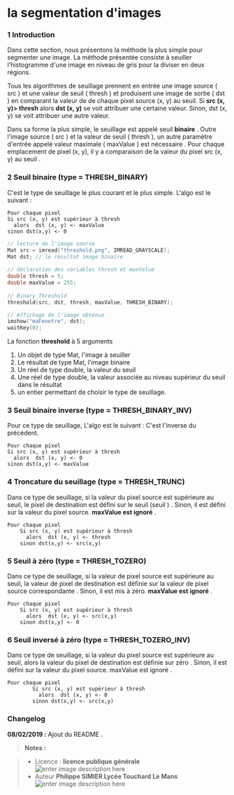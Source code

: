 ﻿la segmentation d'images
===================

### 1 Introduction
Dans cette section, nous présentons la méthode la plus simple pour segmenter une image. La méthode présentée consiste à seuiller l'histogramme d'une image en niveau de gris pour la diviser en deux régions.

Tous les algorithmes de seuillage prennent en entrée une image source ( src ) et une valeur de seuil ( thresh ) et produisent une image de sortie ( dst ) en comparant la valeur de de chaque pixel  source (x, y) au seuil. 
Si **src (x, y)> thresh**  alors  **dst (x, y)** se voit attribuer une certaine valeur. Sinon, dst (x, y) se voit attribuer une autre valeur.

Dans sa forme la plus simple, le seuillage est appelé seuil **binaire** . Outre l'image source ( src ) et la valeur de seuil ( thresh ), un autre paramètre d'entrée appelé valeur maximale ( maxValue ) est nécessaire . Pour chaque emplacement de pixel (x, y), il y a comparaison de la valeur du pixel src (x, y) au seuil . 

    
### 2 Seuil binaire (type = THRESH_BINARY)

C'est le type de seuillage le plus courant et le plus simple. L'algo est le suivant :
 
    Pour chaque pixel
    Si src (x, y) est supérieur à thresh  
      alors  dst (x, y) <- maxValue  
    sinon dst(x,y) <- 0

 
```cpp
// lecture de l'image source
Mat src = imread("threshold.png", IMREAD_GRAYSCALE);
Mat dst; // le résultat image binaire
 
// déclaration des variables thresh et maxValue
double thresh = 5;
double maxValue = 255; 
 
// Binary Threshold
threshold(src, dst, thresh, maxValue, THRESH_BINARY);

// Affichage de l'image obtenue
imshow("maFenetre", dst);
waitKey(0);
```
La fonction **threshold** à 5 arguments

 1. Un objet de type Mat, l'image à seuiller
 2. Le résultat de type Mat, l'image binaire
 3. Un réel de type double, la valeur du seuil
 4.  Une réel de type double, la valeur associée au niveau supérieur du seuil dans le résultat
 5. un entier permettant de choisir le type de seuillage.

 
### 3 Seuil binaire inverse (type = THRESH_BINARY_INV)
 
Pour ce type de seuillage,  L'algo est le suivant : C'est l'inverse du précédent.
 
    Pour chaque pixel
    Si src (x, y) est supérieur à thresh  
      alors  dst (x, y) <- 0  
    sinon dst(x,y) <- maxValue
 

### 4 Troncature du seuillage (type = THRESH_TRUNC)
Dans ce type de seuillage,  si la valeur du pixel source est supérieure au seuil, le pixel de destination est défini sur le seuil (seuil  )  . Sinon, il est défini sur la valeur du pixel source. **maxValue est ignoré** .
 
 

    Pour chaque pixel
        Si src (x, y) est supérieur à thresh  
          alors  dst (x, y) <- thresh 
        sinon dst(x,y) <- src(x,y)

### 5 Seuil à zéro (type = THRESH_TOZERO)

Dans ce type de seuillage, si la valeur de pixel source est supérieure au seuil, la valeur de pixel de destination est définie sur la valeur de pixel source correspondante . Sinon, il est mis à zéro. **maxValue est ignoré** .

    Pour chaque pixel
        Si src (x, y) est supérieur à thresh  
          alors  dst (x, y) <- src(x,y) 
        sinon dst(x,y) <- 0

### 6 Seuil inversé à zéro (type = THRESH_TOZERO_INV)

Dans ce type de seuillage, si la valeur du pixel source est supérieure au seuil, alors la valeur du pixel de destination est définie sur zéro . Sinon, il est défini sur la valeur du pixel source. maxValue est ignoré .

    Pour chaque pixel
            Si src (x, y) est supérieur à thresh  
              alors  dst (x, y) <- 0  
            sinon dst(x,y) <- src(x,y)


### Changelog

 **08/02/2019 :** Ajout du README . 
 
 
> **Notes :**


> - Licence : **licence publique générale** ![enter image description here](https://img.shields.io/badge/licence-GPL-green.svg)
> - Auteur **Philippe SIMIER Lycée Touchard Le Mans**
>  ![enter image description here](https://img.shields.io/badge/built-passing-green.svg)
<!-- TOOLBOX 

Génération des badges : https://shields.io/
Génération de ce fichier : https://stackedit.io/editor#
https://docplayer.fr/15188945-Le-traitement-d-images-avec-opencv.html

